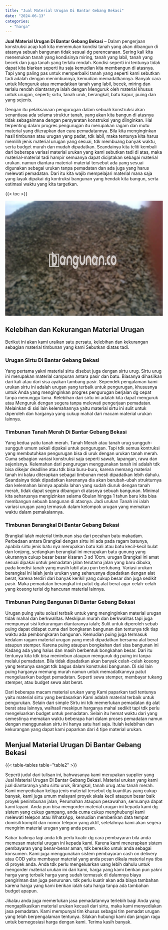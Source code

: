 ```yaml
---
title: "Jual Material Urugan Di Bantar Gebang Bekasi"
date: "2024-06-13"
categories: 
  - "harga"
---
```


**Jual Material Urugan Di Bantar Gebang Bekasi** – Dalam pengerjaan konstruksi acap kali kita menemukan kondisi tanah yang akan dibangun di atasnya sebuah bangunan tidak sesuai dg perencanaan. Sering kali kita menemukan tanah yang kondisinya miring, tanah yang labil, tanah yang becek dan juga tanah yang terlalu rendah. Kondisi seperti ini tentunya tidak dapat kita biarkan seperti itu saja kemudian kita membangun di atasnya. Tapi yang paling pas untuk memperbaiki tanah yang seperti kami sebutkan tadi adalah dengan menimbunnya, kemudian memadatkannya. Banyak cara untuk Menguruk atau memadatkan tanah yang labil, becek, miring dan terlalu rendah diantaranya ialah dengan Menguruk oleh material khusus untuk urugan, seperti; sirtu, tanah uruk, berangkal, batu kapur, puing dan yang sejenis.

Dengan itu pelaksanaan pengurugan dalam sebuah konstruksi akan senantiasa ada selama struktur tanah, yang akan kita bangun di atasnya tidak sebagaimana dengan persyaratan konstruksi yang diinginkan. Hal terpenting dalam progres pengurugan itu merupakan ragam dan mutu material yang diterapkan dan cara pemadatannya. Bila kita menginginkan hasil timbunan atau urugan yang padat, tdk labil, maka tentunya kita harus memilih jenis material urugan yang sesuai, tdk membuang banyak waktu, serta budget murah dan mudah dipadatkan. Seandainya kita teliti kembali dari beberapa variasi material urukan yang kami sebutkan tadi di atas, maka material-material tadi hampir semuanya dapat diciptakan sebagai material urukan. namun diantara material-material tersebut ada yang sesuai digunakan sebagai urukan tanpa pemadatan dan ada juga yang harus melewati pemadatan. Dari itu kita wajib mempelajari material mana saja yang layak dipakai dg kontruksi bangunan yang hendak kita bangun, serta estimasi waktu yang kita targetkan.

{{< toc >}}

![Jual Material Urugan Di Bantar Gebang Bekasi](/images/jual-urugan-13.png)

## Kelebihan dan Kekurangan Material Urugan

Berikut ini akan kami uraikan satu persatu, kelebihan dan kekurangan sebagian material timbunan yang kami Sebutkan diatas tadi.

### Urugan Sirtu Di Bantar Gebang Bekasi

Yang pertama yakni material sirtu disebut juga dengan sirtu urug. Sirtu urug ini merupakan material campuran antara pasir dan batu. Biasanya dihasilkan dari kali atau dari sisa ayakan tambang pasir. Sependek pengalaman kami urukan sirtu ini adalah urugan yang terbaik untuk pengurugan, khususnya untuk Anda yang menginginkan progres pengurugan berjalan dg cepat tanpa menunggu lama. Kelebihan dari sirtu ini adalah kita dapat menguruk atau Menguruk dengan segera tanpa melewati pengerjaan pemadatan. Melainkan di sisi lain kelemahannya yaitu material sirtu ini sulit untuk diperoleh dan harganya yang cukup mahal dari macam material urukan lainnya.

### Timbunan Tanah Merah Di Bantar Gebang Bekasi

Yang kedua yaitu tanah merah. Tanah Merah atau tanah urug sungguh-sungguh umum sekali dipakai untuk pengurugan. Tapi tdk semua kontruksi yang membutuhkan pengurugan bisa di uruk dengan urukan tanah merah. Cuma sebagian variasi konstruksi saja seperti sawah, lapangan, rawa dan sejenisnya. Kelemahan dari pengurugan menggunakan tanah ini adalah tdk bisa dikejar deadline atau tdk bisa buru-buru, karena memang material tanah ini kalau diterapkan sebagai timbunan mesti dipadatkan lebih dahulu. Seandainya tidak dipadatkan karenanya dia akan berubah-ubah strukturnya dan kelemahan lainnya apabila lahan yang sudah diuruk dengan tanah merah, tidak dapat segera dibangun di atasnya sebuah bangunan. Minimal kita seharusnya mengizinkan selama 6bulan hingga 1 tahun baru kita bisa membangun sebuah bangunan di atasnya. Jadi urukan Tanah ini ialah variasi urugan yang termasuk dalam kelompok urugan yang memakan waktu dalam pemakaiannya.

### Timbunan Berangkal Di Bantar Gebang Bekasi

Brangkal ialah material timbunan sisa dari pecahan batu makadam. Perbedaan antara Brangkal dengan sirtu ini ada pada ragam batunya, apabila sirtu jenis batu nya merupakan batu kali atau batu kecil-kecil bulat dan lonjong, sedangkan berangkal ini merupakan batu gunung yang ukurannya cukup besar besar kisaran 3 sd 10cm. urugan Brangkal ini amat sesuai dipakai untuk pemadatan jalan terutama jalan yang baru dibuka, pada kondisi tanah yang masih labil atau pun berlubang. Variasi urukan berangkal ini ialah jenis urukan yang seharusnya dipadatkan dengan alat berat, karena terdiri dari banyak kerikil yang cukup besar dan juga sedikit pasir. Maka pemadatan berangkal ini patut dg alat berat agar celah-celah yang kosong terisi dg hancuran material lainnya.

### Timbunan Puing Bangunan Di Bantar Gebang Bekasi

Urugan puing yaitu solusi terbaik untuk yang menginginkan material urugan tidak mahal dan berkwalitas. Meskipun murah dan berkwalitas tapi juga mempunyai sisi kekurangan diantaranya ialah; Sulit untuk diperoleh sebab puing dapat didapat cuma dari bongkaran bangunan dan tentunya tdk tiap waktu ada pembongkaran bangunan. Kemudian puing juga termasuk kedalam ragam material urugan yang mesti dipadatkan bersama alat berat ataupun stemper. Karena puing ataupun bongkahan dari sisa bangunan ini Kadang ada yang halus dan masih berbentuk bongkahan besar. Dari itu tentunya kita tdk bisa menimbun ataupun menguruk dg puing ini tanpa melalui pemadatan. Bila tidak dipadatkan akan banyak celah-celah kosong yang tentunya sangat tdk bagus dalam konstruksi bangunan. Di sisi lain puing harganya memang murah namun untuk memadatkannya patut mengeluarkan budget pemadatan. Seperti sewa stemper, membayar tukang stemper, atau budget sewa alat berat.

Dari beberapa macam material urukan yang Kami paparkan tadi tentunya yaitu material sirtu yang berdasarkan Kami adalah material terbaik untuk pengurukan. Selain dari simple Sirtu ini tdk memerlukan pemadatan dg alat berat atau lainnya, walhasil meskipun harganya mahal sedikit tapi tdk perlu mengeluarkan budget untuk pemadatan. Selain itu hemat waktu dari yang semestinya memakan waktu beberapa hari dalam proses pemadatan namun dengan menggunakan sirtu ini hanya satu hari saja. Itulah kelebihan dan kekurangan yang dapat kami paparkan dari 4 tipe material urukan.

## Menjual Material Urugan Di Bantar Gebang Bekasi

{{< table-tables table="table2" >}}

Seperti judul dari tulisan ini, bahwasanya kami merupakan supplier yang Jual Material Urugan Di Bantar Gebang Bekasi. Material urukan yang kami jual diantaranya yaitu sirtu uruk, Brangkal, tanah urug atau tanah merah. Kami menyediakan ketiga jenis material tersebut dg kuantitas yang cukup banyak, kami juga umum melayani proyek skala kecil ataupun besar baik proyek penimbunan jalan, Perumahan ataupun pesawahan, semuanya dapat kami layani. Anda pun bisa mengorder material urugan ini kepada kami dg sistem yang cukup gampang, anda cuma cukup menghubungi kami melewati telepon atau WhatsApp, kemudian memberikan data tempat domisili komplit dan nomor telepon yang aktif, setelahnya kami akan segera mengirim material urugan yang anda pesan.

Kabar baiknya lagi anda tdk perlu kuatir dg cara pembayaran bila anda memesan material urugan ini kepada kami. Karena kami menerapkan sistem pembayaran yang benar-benar aman, tdk beresiko untuk anda sebagai konsumen. Kami juga menggunakan sistem pembayaran cash on delivery atau COD yaitu membayar material yang anda pesan dikala material nya tiba di proyek anda. Anda tdk perlu mengeluarkan uang lebih dahulu untuk mengorder material urukan ini dari kami, harga yang kami berikan pun yakni harga yang terbaik harga yang sudah termasuk di dalamnya biaya pengiriman dan juga penurunan. tdk perlu kuatir akan ada biaya tambahan karena harga yang kami berikan ialah satu harga tanpa ada tambahan budget apapun.

Jikalau anda juga memerlukan jasa pemadatannya terlebih bagi Anda yang mengaplikasikan material urukan kecuali dari sirtu, maka kami menyediakan jasa pemadatan. Kami mempunyai tim khusus sebagai tim pemadat urugan yang telah berpengalaman tentunya. Silakan hubungi kami dan jangan ragu untuk bernegosiasi harga dengan kami. Terima kasih banyak.
